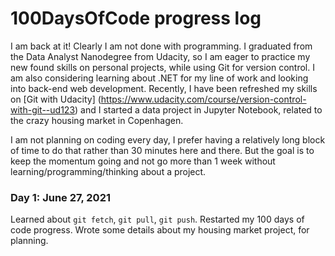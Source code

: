 # 100DaysOfCode progress log

I am back at it! Clearly I am not done with programming. I graduated from the Data Analyst Nanodegree from Udacity, so I am eager to practice my new found skills on personal projects, while using Git for version control. I am also considering learning about .NET for my line of work and looking into back-end web development.
Recently, I have been refreshed my skills on [Git with Udacity] (https://www.udacity.com/course/version-control-with-git--ud123) and I started a data project in Jupyter Notebook, related to the crazy housing market in Copenhagen.

I am not planning on coding every day, I prefer having a relatively long block of time to do that rather than 30 minutes here and there. But the goal is to keep the momentum going and not go more than 1 week without learning/programming/thinking about a project.

### Day 1: June 27, 2021

Learned about `git fetch`, `git pull`, `git push`. Restarted my 100 days of code progress. Wrote some details about my housing market project, for planning.
